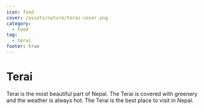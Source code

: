 ```yaml
---
icon: food
cover: /assets/nature/terai-cover.png
category:
  - Food
tag:
  - terai
footer: true
---
```


# Terai

Terai is the most beautiful part of Nepal. The Terai is covered with greenery and the weather is always hot. The Terai is the best place to visit in Nepal.
